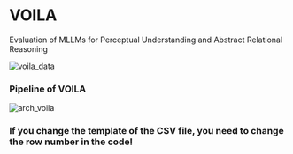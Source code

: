 # VOILA
Evaluation of MLLMs for Perceptual Understanding and Abstract Relational Reasoning 

![voila_data](https://github.com/user-attachments/assets/19f07148-d4d2-4340-9edd-114150aa3f9a)

### Pipeline of VOILA

![arch_voila](https://github.com/user-attachments/assets/23b13e8b-e330-4d14-bb37-29c80b45f5ce)


### If you change the template of the CSV file, you need to change the row number in the code!

